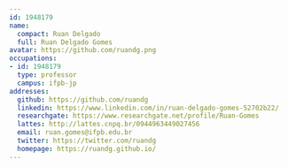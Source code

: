 ```yaml
---
id: 1948179
name:
  compact: Ruan Delgado
  full: Ruan Delgado Gomes
avatar: https://github.com/ruandg.png
occupations:
- id: 1948179
  type: professor
  campus: ifpb-jp
addresses:
  github: https://github.com/ruandg
  linkedin: https://www.linkedin.com/in/ruan-delgado-gomes-52702b22/
  researchgate: https://www.researchgate.net/profile/Ruan-Gomes
  lattes: http://lattes.cnpq.br/0944963449027456
  email: ruan.gomes@ifpb.edu.br
  twitter: https://twitter.com/ruandg
  homepage: https://ruandg.github.io/
---
```

